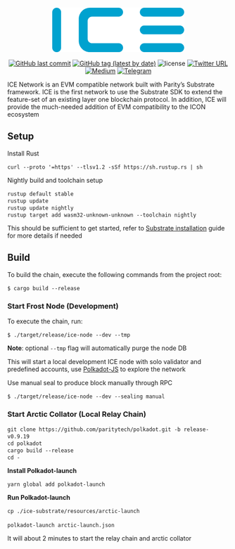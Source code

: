 <div align="center">

![ice.png](docs/media/ice.png)

[![GitHub last commit](https://img.shields.io/github/last-commit/web3labs/ice-substrate)](https://github.com/web3labs/ice-substrate/commits/main)
[![GitHub tag (latest by date)](https://img.shields.io/github/v/tag/web3labs/ice-substrate)](https://github.com/web3labs/ice-substrate/tags)
![license](https://img.shields.io/badge/License-Apache%202.0-blue?logo=apache&style=flat-square)
[![Twitter URL](https://img.shields.io/twitter/follow/icenetwork_io?style=social)](https://twitter.com/icenetwork_io)
[![Medium](https://img.shields.io/badge/Medium-gray?logo=medium)](https://medium.com/@helloiconworld)
[![Telegram](https://img.shields.io/badge/Telegram-gray?logo=telegram)](https://t.me/joinchat/UG3uX-USLBwxYWRh)

</div>
ICE Network is an EVM compatible network built with Parity’s Substrate framework. ICE is the first network to use the Substrate SDK to extend the feature-set of an existing layer one blockchain protocol. In addition, ICE will provide the much-needed addition of EVM compatibility to the ICON ecosystem

## Setup

Install Rust

```
curl --proto '=https' --tlsv1.2 -sSf https://sh.rustup.rs | sh
```

Nightly build and toolchain setup

```
rustup default stable
rustup update
rustup update nightly
rustup target add wasm32-unknown-unknown --toolchain nightly
```

This should be sufficient to get started, refer to [Substrate installation](https://docs.substrate.io/v3/getting-started/installation/) guide for more details if needed

## Build

To build the chain, execute the following commands from the project root:

```
$ cargo build --release
```
### Start Frost Node (Development)

To execute the chain, run:

```
$ ./target/release/ice-node --dev --tmp
```

**Note**: optional `--tmp` flag will automatically purge the node DB

This will start a local development ICE node with solo validator and predefined accounts, use [Polkadot-JS](https://polkadot.js.org/apps/?rpc=ws%3A%2F%2F127.0.0.1%3A9944) to explore the network 

Use manual seal to produce block manually through RPC  

```
$ ./target/release/ice-node --dev --sealing manual
```

### Start Arctic Collator (Local Relay Chain)

```
git clone https://github.com/paritytech/polkadot.git -b release-v0.9.19
cd polkadot
cargo build --release
cd -
```

**Install Polkadot-launch**

```
yarn global add polkadot-launch
```

**Run Polkadot-launch**

```
cp ./ice-substrate/resources/arctic-launch

polkadot-launch arctic-launch.json
```

It will about 2 minutes to start the relay chain and arctic collator